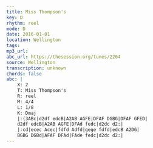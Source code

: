```yaml
---
title: Miss Thompson's
key: D
rhythm: reel
mode: D
date: 2016-01-01
location: Wellington
tags: 
mp3_url: 
abc_url: https://thesession.org/tunes/2264
source: Wellington
transcription: unknown
chords: false
abc: |
    X: 2
    T: Miss Thompson's
    R: reel
    M: 4/4
    L: 1/8
    K: Dmaj
    |:(3ABc|d2df edcB|A2AB AGFE|DFAF DGBG|DFAF GFED|
    d2df edcB|A2AB AGFE|DFAd fedc|d2dc d2:|
    |:cd|ecec Acec|fdfd Adfd|gege fdfd|edcB A2DG|
    BGBG DGBd|AFAF DFAd|FAde fedc|d2dc d2:|
---
```

